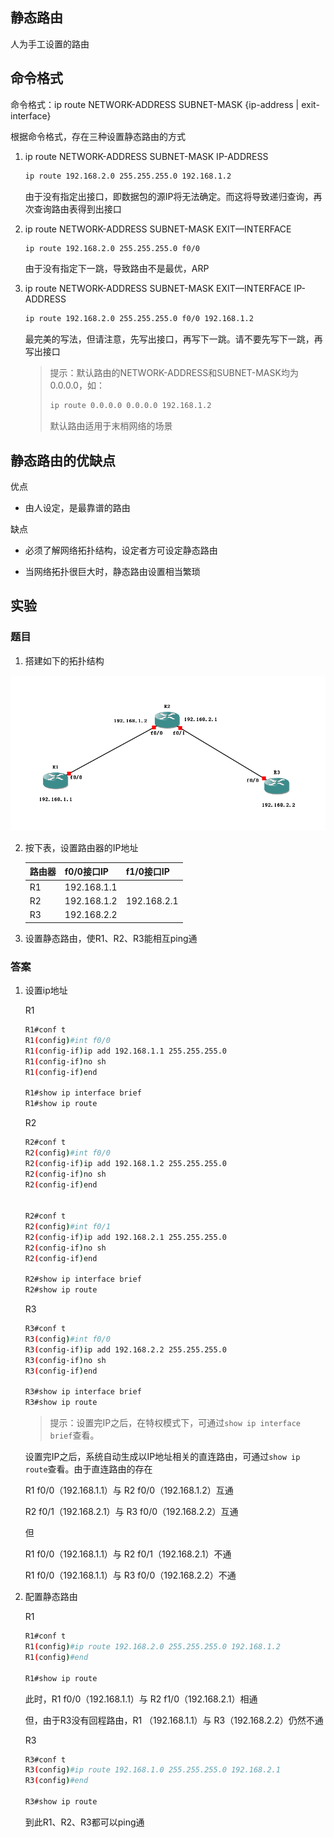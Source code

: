## 静态路由

人为手工设置的路由



## 命令格式

命令格式：ip route NETWORK-ADDRESS SUBNET-MASK {ip-address | exit-interface}

根据命令格式，存在三种设置静态路由的方式

1. ip route NETWORK-ADDRESS SUBNET-MASK IP-ADDRESS

   ```bash
   ip route 192.168.2.0 255.255.255.0 192.168.1.2
   ```

   由于没有指定出接口，即数据包的源IP将无法确定。而这将导致递归查询，再次查询路由表得到出接口

2. ip route NETWORK-ADDRESS SUBNET-MASK EXIT—INTERFACE

   ```bash
   ip route 192.168.2.0 255.255.255.0 f0/0
   ```

   由于没有指定下一跳，导致路由不是最优，ARP

3. ip route NETWORK-ADDRESS SUBNET-MASK EXIT—INTERFACE IP-ADDRESS

   ```bash
   ip route 192.168.2.0 255.255.255.0 f0/0 192.168.1.2
   ```

   最完美的写法，但请注意，先写出接口，再写下一跳。请不要先写下一跳，再写出接口
   
   > 提示：默认路由的NETWORK-ADDRESS和SUBNET-MASK均为0.0.0.0，如：
   >
   > ```bash
   > ip route 0.0.0.0 0.0.0.0 192.168.1.2
   > ```
   >
   > 默认路由适用于末梢网络的场景

## 静态路由的优缺点

优点

- 由人设定，是最靠谱的路由

缺点

- 必须了解网络拓扑结构，设定者方可设定静态路由

- 当网络拓扑很巨大时，静态路由设置相当繁琐



## 实验

### 题目

1. 搭建如下的拓扑结构

![](./media/route_static.png)

2. 按下表，设置路由器的IP地址

   | 路由器 | f0/0接口IP  | f1/0接口IP  |
   | ------ | ---- | ---- |
   | R1     | 192.168.1.1 |             |
   | R2     | 192.168.1.2 | 192.168.2.1 |
   | R3     | 192.168.2.2 |             |

3. 设置静态路由，使R1、R2、R3能相互ping通

### 答案

1. 设置ip地址

   R1

   ```bash
   R1#conf t
   R1(config)#int f0/0
   R1(config-if)ip add 192.168.1.1 255.255.255.0
   R1(config-if)no sh
   R1(config-if)end
   
   R1#show ip interface brief
   R1#show ip route
   ```

   R2

   ```bash
   R2#conf t
   R2(config)#int f0/0
   R2(config-if)ip add 192.168.1.2 255.255.255.0
   R2(config-if)no sh
   R2(config-if)end
   
   
   R2#conf t
   R2(config)#int f0/1
   R2(config-if)ip add 192.168.2.1 255.255.255.0
   R2(config-if)no sh
   R2(config-if)end
   
   R2#show ip interface brief
   R2#show ip route
   ```

   R3

   ```bash
   R3#conf t
   R3(config)#int f0/0
   R3(config-if)ip add 192.168.2.2 255.255.255.0
   R3(config-if)no sh
   R3(config-if)end
   
   R3#show ip interface brief
   R3#show ip route
   ```

   > 提示：设置完IP之后，在特权模式下，可通过`show ip interface brief`查看。

   设置完IP之后，系统自动生成以IP地址相关的直连路由，可通过`show ip route`查看。由于直连路由的存在
   
   R1 f0/0（192.168.1.1）与 R2 f0/0（192.168.1.2）互通
   
   R2 f0/1（192.168.2.1）与 R3 f0/0（192.168.2.2）互通
   
   但
   
   R1  f0/0（192.168.1.1）与 R2 f0/1（192.168.2.1）不通
   
   R1  f0/0（192.168.1.1）与 R3  f0/0（192.168.2.2）不通
   
   

2. 配置静态路由

   R1

   ```bash
   R1#conf t
   R1(config)#ip route 192.168.2.0 255.255.255.0 192.168.1.2
   R1(config)#end
   
   R1#show ip route
   ```

   此时，R1  f0/0（192.168.1.1）与  R2 f1/0（192.168.2.1）相通

   但，由于R3没有回程路由，R1 （192.168.1.1）与 R3（192.168.2.2）仍然不通

   

   R3

   ```bash
   R3#conf t
   R3(config)#ip route 192.168.1.0 255.255.255.0 192.168.2.1
   R3(config)#end
   
   R3#show ip route
   ```

   到此R1、R2、R3都可以ping通



